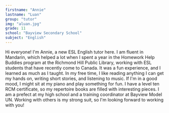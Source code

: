 ```yaml
---
firstname: "Annie"
lastname: "Luan"
group: "tutor"
img: "aluan.jpg"
grade: 11
school: "Bayview Secondary School"
subject: "English"
---
```


Hi everyone! I'm Annie, a new ESL English tutor here. I am fluent in Mandarin, which helped a lot when I spent a year in the Homework Help Buddies program at the Richmond Hill Public Library, working with ESL students that have recently come to Canada. It was a fun experience, and I learned as much as I taught. In my free time, I like reading anything I can get my hands on, writing short stories, and listening to music. If I'm in a good mood, I might sit at my piano and play something for fun. I have a level ten RCM certificate, so my repertoire books are filled with interesting pieces. I am a prefect at my high school and a training coordinator at Bayview Model UN. Working with others is my strong suit, so I'm looking forward to working with you!